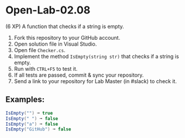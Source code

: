 # Open-Lab-02.08
(6 XP) A function that checks if a string is empty.

1. Fork this repository to your GitHub account.
2. Open solution file in Visual Studio.
3. Open file `Checker.cs`.
4. Implement the method `IsEmpty(string str)` that checks if a string is empty.
5. Run with `CTRL+F5` to test it.
6. If all tests are passed, commit & sync your repository.
7. Send a link to your repository for Lab Master (in #slack) to check it.

## Examples: 
```C#
IsEmpty("") ➞ true
IsEmpty(" ") ➞ false
IsEmpty("a") ➞ false
IsEmpty("GitHub") ➞ false
```
